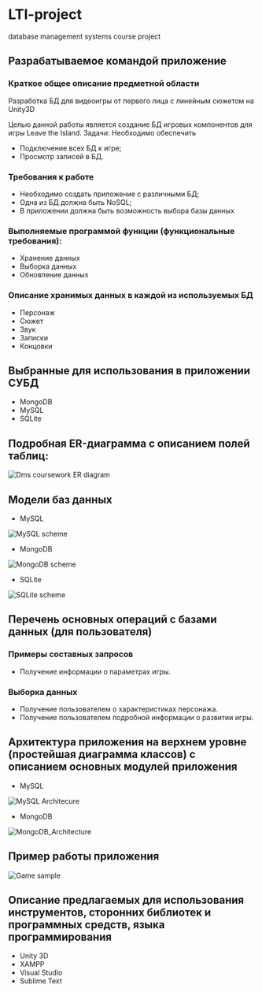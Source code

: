 # LTI-project
database management systems course project


## Разрабатываемое командой приложение 

### Краткое общее описание предметной области

Разработка БД для видеоигры от первого лица с линейным сюжетом на Unity3D

Целью данной работы является создание БД игровых компонентов для игры Leave the Island.
Задачи: 
Необходимо обеспечить
* Подключение всех БД к игре;
* Просмотр записей в БД. 

### Требования к работе

* Необходимо создать приложение с различными БД;
* Одна из БД должна быть NoSQL;
* В приложении должна быть возможность выбора базы данных

### Выполняемые программой функции (функциональные требования):

* Хранение данных
* Выборка данных
* Обновление данных

### Описание хранимых данных в каждой из используемых БД

* Персонаж
* Сюжет
* Звук
* Записки
* Концовки


## Выбранные для использования в приложении СУБД

* MongoDB
* MySQL
* SQLite

## Подробная ER-диаграмма с описанием полей таблиц:

![Dms coursework ER diagram](/Dms_cw_ER_diag.png)
  
## Модели баз данных

* MySQL   

![MySQL scheme](/MySQL_scheme.png)
 
* MongoDB

![MongoDB scheme](/MongoDB_scheme.png)   

* SQLite

![SQLite scheme](/SQLIte_scheme.png)


## Перечень основных операций с базами данных (для пользователя)



### Примеры составных запросов
  
* Получение информации о параметрах игры.

### Выборка данных

* Получение пользователем о характеристиках персонажа.
* Получение пользователем подробной информации о развитии игры.


## Архитектура приложения на верхнем уровне (простейшая диаграмма классов) с описанием основных модулей приложения

* MySQL
  
![MySQL Architecure](/MySQL_Architecure.jpg)
 
* MongoDB
 
![MongoDB_Architecture](/MongoDB_Architecure.jpg)
  
  
## Пример работы приложения

![Game sample](/Game_sample.jpg)


## Описание предлагаемых для использования инструментов, сторонних библиотек и программных средств, языка программирования

* Unity 3D
* XAMPP
* Visual Studio
* Sublime Text

